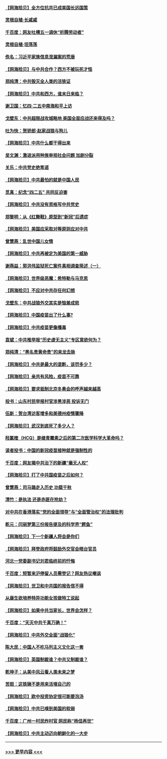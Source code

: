 #### [【网海拾贝】全方位抗共已成美国长远国策](../pages/nsc993/n12906878.md?t=04271101) 
#### [灵根自植‧长戚戚](../pages/nsc993/n12905585.md?t=04271101) 
#### [千百度：网友吐槽五一调休“折腾劳动者”](../pages/nsc993/n12905934.md?t=04271101) 
#### [灵根自植‧坦荡荡](../pages/nsc993/n12905562.md?t=04271101) 
#### [佚名：习近平家族信息泄漏案的荒唐](../pages/nsc993/n12904705.md?t=04271101) 
#### [【网海拾贝】与中共合作？西方不被玩死才怪](../pages/nsc993/n12903873.md?t=04271101) 
#### [郑纯清：中共毁灭全人类的活铁证](../pages/nsc993/n12903785.md?t=04271101) 
#### [【网海拾贝】中共和西方，谁末日来临？](../pages/nsc993/n12903482.md?t=04271101) 
#### [谢卫国：忆四‧二五中南海和平上访](../pages/nsc993/n12902192.md?t=04271101) 
#### [戈壁东：中共超限战攻城略地 美国全面应战还来得及吗？](../pages/nsc993/n12902297.md?t=04271101) 
#### [吐为快：贺骄郎‧赵家战狼与狗儿](../pages/nsc993/n12902280.md?t=04271101) 
#### [【网海拾贝】中共什么都干得出来](../pages/nsc993/n12897500.md?t=04271101) 
#### [吴文渊：激进派用种族审视社会问题 加剧分裂](../pages/nsc993/n12893881.md?t=04271101) 
#### [关乐：中共党史绝笔谣](../pages/nsc993/n12897270.md?t=04271101) 
#### [【网海拾贝】中共最怕的就是中国人民](../pages/nsc993/n12894705.md?t=04271101) 
#### [觅真：纪念“四二五” 共同反迫害](../pages/nsc993/n12894553.md?t=04271101) 
#### [【网海拾贝】中共没有资格写中共党史](../pages/nsc993/n12892231.md?t=04271101) 
#### [郑黎明：从《红舞鞋》原型到“新冠”后遗症](../pages/nsc993/n12890469.md?t=04271101) 
#### [【网海拾贝】美国应采取对等原则应对中共](../pages/nsc993/n12889176.md?t=04271101) 
#### [曾慧燕：乱世中国儿女情](../pages/nsc993/n12887931.md?t=04271101) 
#### [【网海拾贝】中共再被定为美国的第一威胁](../pages/nsc993/n12887580.md?t=04271101) 
#### [谢燕益：郭洪伟监狱死亡案件真相调查简述（一）](../pages/nsc993/n12885648.md?t=04271101) 
#### [【网海拾贝】世界级恶魔：希特勒与马克思](../pages/nsc993/n12884062.md?t=04271101) 
#### [【网海拾贝】不应对中共存任何幻想](../pages/nsc993/n12881460.md?t=04271101) 
#### [戈壁东：中共战狼外交其实是恼羞成怒](../pages/nsc993/n12880392.md?t=04271101) 
#### [【网海拾贝】中国疫苗出了什么事?](../pages/nsc993/n12879124.md?t=04271101) 
#### [【网海拾贝】中共疫苗更像播毒](../pages/nsc993/n12876631.md?t=04271101) 
#### [袁斌：中共推举报“历史虚无主义”专区意欲何为？](../pages/nsc993/n12876530.md?t=04271101) 
#### [郑纯清：“黑名贵黄命贵”的来龙去脉](../pages/nsc993/n12875589.md?t=04271101) 
#### [【网海拾贝】中共是最大的垄断，该罚多少？](../pages/nsc993/n12874006.md?t=04271101) 
#### [【网海拾贝】亲共有风险，疫苗不可靠](../pages/nsc993/n12872224.md?t=04271101) 
#### [【网海拾贝】要求抵制北京冬奥会的呼声越来越高](../pages/nsc993/n12868962.md?t=04271101) 
#### [投书：山东村民举报村官涉黑涉恶 投诉无门](../pages/nsc993/n12869726.md?t=04271101) 
#### [伍新：贺台湾访客增多和美德州疫情骤降](../pages/nsc993/n12865651.md?t=04271101) 
#### [【网海拾贝】武汉到底死了多少人？](../pages/nsc993/n12863707.md?t=04271101) 
#### [羟氯喹（HCQ）是继青霉素之后的第二次医学科学大革命吗？](../pages/nsc993/n12638564.md?t=04271101) 
#### [读者投书：中国的新冠疫苗接种就是强制性的](../pages/nsc993/n12859932.md?t=04271101) 
#### [千百度：网友揭中共治下的新疆“毫无人权”](../pages/nsc993/n12858385.md?t=04271101) 
#### [【网海拾贝】打了中共国疫苗之后如何？](../pages/nsc993/n12857866.md?t=04271101) 
#### [曾慧燕：司马璐走入历史 功载千秋](../pages/nsc993/n12856996.md?t=04271101) 
#### [清竹：是执法 还是赤匪在抢劫？](../pages/nsc993/n12856952.md?t=04271101) 
#### [对中共在香港落实“党的全面领导”与“全面管治权”的法理批判](../pages/nsc993/n12856929.md?t=04271101) 
#### [乾元：闫丽梦第三份报告提及的科学界“鳄鱼”](../pages/nsc993/n12855985.md?t=04271101) 
#### [【网海拾贝】下一个新疆人将会是你们](../pages/nsc993/n12855864.md?t=04271101) 
#### [【网海拾贝】拜登政府将鼓励外交官会晤台官员](../pages/nsc993/n12853615.md?t=04271101) 
#### [河北一党委副书记刘君临终前的忏悔](../pages/nsc993/n12849420.md?t=04271101) 
#### [千百度：短暂来沪停留人员需登记？网友热议嘲讽](../pages/nsc993/n12853497.md?t=04271101) 
#### [【网海拾贝】世卫和中共国的报告信不得](../pages/nsc993/n12850902.md?t=04271101) 
#### [从康生欲培养特异功能女孩做特工说起](../pages/nsc993/n12849289.md?t=04271101) 
#### [【网海拾贝】如果中共当家长，世界会怎样？](../pages/nsc993/n12848436.md?t=04271101) 
#### [千百度：“天灭中共千真万确！”](../pages/nsc993/n12845659.md?t=04271101) 
#### [【网海拾贝】中共外交全面“战狼化”](../pages/nsc993/n12845607.md?t=04271101) 
#### [陈大民：中国人不吃马列主义文化这一套](../pages/nsc993/n12842496.md?t=04271101) 
#### [【网海拾贝】英国制裁谁？中共又制裁谁？](../pages/nsc993/n12840909.md?t=04271101) 
#### [乾坤子：从美中风云看人类未来之梦](../pages/nsc993/n12840590.md?t=04271101) 
#### [苦胆：这铁锹不是用来活埋自己的](../pages/nsc993/n12839512.md?t=04271101) 
#### [【网海拾贝】欧中投资协定很可能要泡汤](../pages/nsc993/n12835122.md?t=04271101) 
#### [【网海拾贝】中共已嗅到美国的软弱](../pages/nsc993/n12832411.md?t=04271101) 
#### [千百度：广州一村民炸村官 网民称“杨佳再世”](../pages/nsc993/n12832380.md?t=04271101) 
#### [【网海拾贝】中共主动迈向朝鲜化的一大步](../pages/nsc993/n12829887.md?t=04271101) 

----
#### [ >>> 更早内容 <<< ](../indexes/nsc993-earlier.md)

